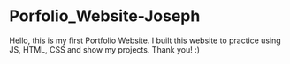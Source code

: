 # Porfolio_Website-Joseph

Hello, this is my first Portfolio Website. I built this website to practice using JS, HTML, CSS and show my projects. Thank you! :)